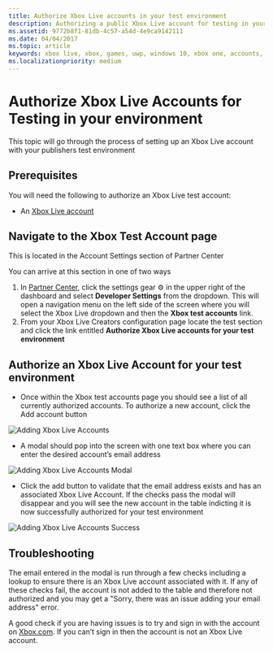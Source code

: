 ```yaml
---
title: Authorize Xbox Live accounts in your test environment
description: Authorizing a public Xbox Live account for testing in your development environment.
ms.assetid: 9772b8f1-81db-4c57-a54d-4e9ca9142111
ms.date: 04/04/2017
ms.topic: article
keywords: xbox live, xbox, games, uwp, windows 10, xbox one, accounts, test accounts
ms.localizationpriority: medium
---
```

# Authorize Xbox Live Accounts for Testing in your environment

This topic will go through the process of setting up an Xbox Live account with your publishers test environment

## Prerequisites

You will need the following to authorize an Xbox Live test account:

* An [Xbox Live account](https://support.xbox.com/browse/my-account/manage-account/Create%20account)

## Navigate to the Xbox Test Account page

This is located in the Account Settings section of Partner Center

You can arrive at this section in one of two ways

1. In [Partner Center](https://partner.microsoft.com/dashboard/windows/overview), click the settings gear ⚙️ in the upper right of the dashboard and select **Developer Settings** from the dropdown. This will open a navigation menu on the left side of the screen where you will select the Xbox Live dropdown and then the **Xbox test accounts** link.
2. From your Xbox Live Creators configuration page locate the test section and click the link entitled **Authorize Xbox Live accounts for your test environment**

## Authorize an Xbox Live Account for your test environment

* Once within the Xbox test accounts page you should see a list of all currently authorized accounts. To authorize a new account, click the Add account button

![Adding Xbox Live Accounts](../images/creators_udc/add_test_account.png)

* A modal should pop into the screen with one text box where you can enter the desired account’s email address

![Adding Xbox Live Accounts Modal](../images/creators_udc/add_test_account_modal.png)

* Click the add button to validate that the email address exists and has an associated Xbox Live Account. If the checks pass the modal will disappear and you will see the new account in the table indicting it is now successfully authorized for your test environment

![Adding Xbox Live Accounts Success](../images/creators_udc/add_test_account_success.png)

## Troubleshooting

The email entered in the modal is run through a few checks including a lookup to ensure there is an Xbox Live account associated with it. If any of these checks fail, the account is not added to the table and therefore not authorized and you may get a "Sorry, there was an issue adding your email address" error.

A good check if you are having issues is to try and sign in with the account on [Xbox.com](http://www.xbox.com/live/). If you can’t sign in then the account is not an Xbox Live account.
